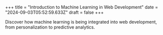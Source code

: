 +++
title = "Introduction to Machine Learning in Web Development"
date = "2024-09-03T05:52:59.633Z"
draft = false
+++

  Discover how machine learning is being integrated into web development, from personalization to predictive analytics.
        